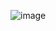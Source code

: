 ![image](https://github.com/emmanuelvj17/Practicas-Visual-S./assets/148415063/46a11b3a-7704-4c0d-bf5c-7b9c2ea9ef6e)
